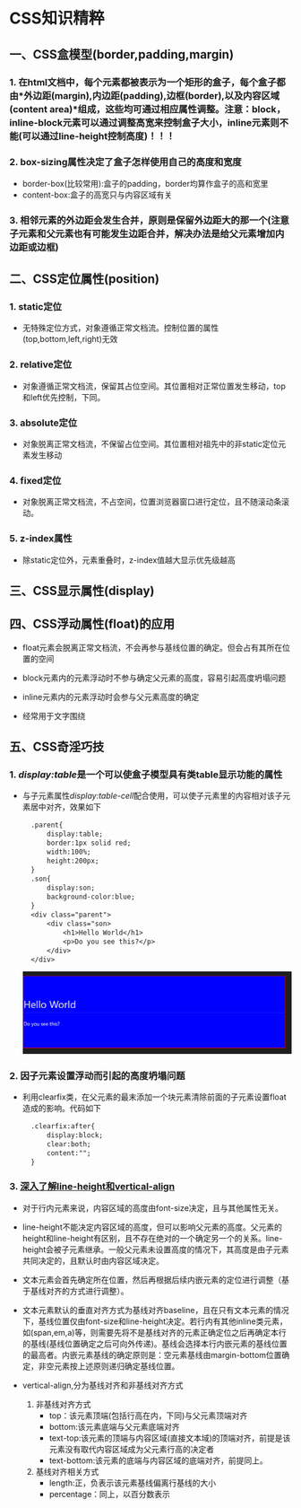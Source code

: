 # CSS知识精粹

## 一、CSS盒模型(border,padding,margin)

### 1. 在html文档中，每个元素都被表示为一个矩形的盒子，每个盒子都由*外边距(margin),内边距(padding),边框(border),以及内容区域(content area)*组成，这些均可通过相应属性调整。**注意：block，inline-block元素可以通过调整高宽来控制盒子大小，inline元素则不能(可以通过line-height控制高度)！！！**

### 2. box-sizing属性决定了盒子怎样使用自己的高度和宽度

- border-box(比较常用):盒子的padding，border均算作盒子的高和宽里
- content-box:盒子的高宽只与内容区域有关

### 3. 相邻元素的外边距会发生合并，原则是保留外边距大的那一个(注意子元素和父元素也有可能发生边距合并，解决办法是给父元素增加内边距或边框)

## 二、CSS定位属性(position)

### 1. static定位

- 无特殊定位方式，对象遵循正常文档流。控制位置的属性(top,bottom,left,right)无效

### 2. relative定位

- 对象遵循正常文档流，保留其占位空间。其位置相对正常位置发生移动，top和left优先控制，下同。

### 3. absolute定位

- 对象脱离正常文档流，不保留占位空间。其位置相对祖先中的非static定位元素发生移动

### 4. fixed定位

- 对象脱离正常文档流，不占空间，位置浏览器窗口进行定位，且不随滚动条滚动。

### 5. z-index属性

- 除static定位外，元素重叠时，z-index值越大显示优先级越高

## 三、CSS显示属性(display)

## 四、CSS浮动属性(float)的应用

- float元素会脱离正常文档流，不会再参与基线位置的确定。但会占有其所在位置的空间

- block元素内的元素浮动时不参与确定父元素的高度，容易引起高度坍塌问题

- inline元素内的元素浮动时会参与父元素高度的确定

- 经常用于文字围绕

## 五、CSS奇淫巧技

### 1. *display:table*是一个可以使盒子模型具有类table显示功能的属性

- 与子元素属性*display:table-cell*配合使用，可以使子元素里的内容相对该子元素居中对齐，效果如下

        .parent{
            display:table;
            border:1px solid red;
            width:100%;
            height:200px;
        }
        .son{
            display:son;
            background-color:blue;
        }
        <div class="parent">
            <div class="son>
                <h1>Hello World</h1>
                <p>Do you see this?</p>
            </div>
        </div>
   ![Example](css1.png)

### 2. 因子元素设置浮动而引起的高度坍塌问题

- 利用clearfix类，在父元素的最末添加一个块元素清除前面的子元素设置float造成的影响。代码如下

        .clearfix:after{
            display:block;
            clear:both;
            content:"";
        }

### 3. [深入了解line-height和vertical-align](https://segmentfault.com/a/1190000004666195)

- 对于行内元素来说，内容区域的高度由font-size决定，且与其他属性无关。

- line-height不能决定内容区域的高度，但可以影响父元素的高度。父元素的height和line-height有区别，且不存在绝对的一个确定另一个的关系。line-height会被子元素继承。一般父元素未设置高度的情况下，其高度是由子元素共同决定的，且默认时由内容区域决定。

- 文本元素会首先确定所在位置，然后再根据后续内嵌元素的定位进行调整（基于基线对齐的方式进行调整）。

- 文本元素默认的垂直对齐方式为基线对齐baseline，且在只有文本元素的情况下，基线位置仅由font-size和line-height决定。若行内有其他inline类元素，如(span,em,a)等，则需要先将不是基线对齐的元素正确定位之后再确定本行的基线(基线位置确定之后可向外传递)。基线会选择本行内嵌元素的基线位置的最高者。内嵌元素基线的确定原则是：空元素基线由margin-bottom位置确定，非空元素按上述原则递归确定基线位置。

- vertical-align,分为基线对齐和非基线对齐方式
    1. 非基线对齐方式
        - top：该元素顶端(包括行高在内，下同)与父元素顶端对齐
        - bottom:该元素底端与父元素底端对齐
        - text-top:该元素的顶端与内容区域(直接文本域)的顶端对齐，前提是该元素没有取代内容区域成为父元素行高的决定者
        - text-bottom:该元素的底端与内容区域的底端对齐，前提同上。
    2. 基线对齐相关方式
        - length:正，负表示该元素基线偏离行基线的大小
        - percentage：同上，以百分数表示
